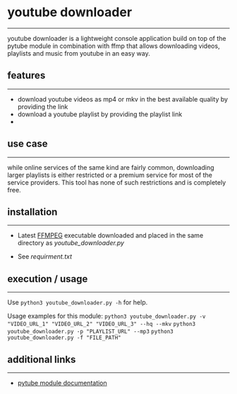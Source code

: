 # youtube downloader
___

youtube downloader is a lightweight console application build on top of
the pytube module in combination with ffmp that allows downloading videos,
playlists and music from youtube in an easy way.

## features
___

- download youtube videos as mp4 or mkv in the best available quality by
providing the link
- download a youtube playlist by providing the playlist link
-

## use case
___

while online services of the same kind are fairly common, downloading larger
playlists is either restricted or a premium service for most of the service
providers. This tool has none of such restrictions and is completely free.

## installation
___

- Latest [FFMPEG](https://ffmpeg.org/download.html) executable downloaded and
placed in the same directory as *youtube_downloader.py*

- See *requirment.txt*


## execution / usage
___

Use `python3 youtube_downloader.py -h` for help.

Usage examples for this module:
`python3 youtube_downloader.py -v "VIDEO_URL_1" "VIDEO_URL_2" "VIDEO_URL_3" --hq --mkv`
`python3 youtube_downloader.py -p "PLAYLIST_URL" --mp3`
`python3 youtube_downloader.py -f "FILE_PATH"`



## additional links
___

- [pytube module documentation](https://pytube.io/en/latest/api.html#stream-object)
